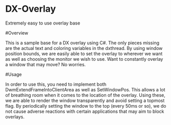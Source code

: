 # DX-Overlay
Extremely easy to use overlay base

#Overview

This is a sample base for a DX overlay using C#. The only pieces missing are the actual text and coloring variables in the dxthread.
By using window position bounds, we are easily able to set the overlay to wherever we want as well as choosing the monitor we wish to use.
Want to constantly overlay a window that may move? No worries.

#Usage

In order to use this, you need to implement both DwmExtendFrameIntoClientArea as well as SetWindowPos. This allows a lot of breathing room when it comes to the location of the overlay.
Using these, we are able to render the window transparently and avoid setting a topmost flag.
By periodically setting the window to the top (every 50ms or so), we do not cause adverse reactions with certain applications that may aim to block overlays.
